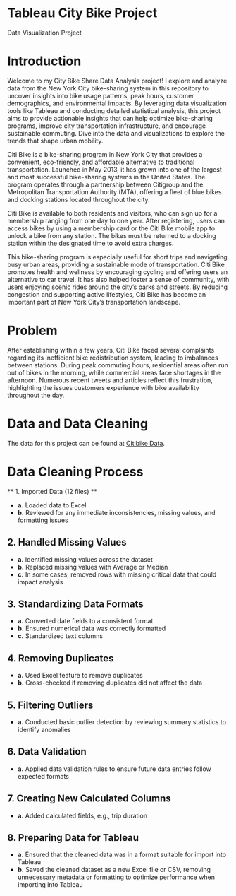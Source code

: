 # Tableau City Bike Project
Data Visualization Project 

# Introduction

Welcome to my City Bike Share Data Analysis project! 
I explore and analyze data from the New York City bike-sharing system in this repository to uncover insights into bike usage patterns, peak hours, customer demographics, and environmental impacts. By leveraging data visualization tools like Tableau and conducting detailed statistical analysis, this project aims to provide actionable insights that can help optimize bike-sharing programs, improve city transportation infrastructure, and encourage sustainable commuting. Dive into the data and visualizations to explore the trends that shape urban mobility.

Citi Bike is a bike-sharing program in New York City that provides a convenient, eco-friendly, and affordable alternative to traditional transportation. Launched in May 2013, it has grown into one of the largest and most successful bike-sharing systems in the United States. The program operates through a partnership between Citigroup and the Metropolitan Transportation Authority (MTA), offering a fleet of blue bikes and docking stations located throughout the city.

Citi Bike is available to both residents and visitors, who can sign up for a membership ranging from one day to one year. After registering, users can access bikes by using a membership card or the Citi Bike mobile app to unlock a bike from any station. The bikes must be returned to a docking station within the designated time to avoid extra charges.

This bike-sharing program is especially useful for short trips and navigating busy urban areas, providing a sustainable mode of transportation. Citi Bike promotes health and wellness by encouraging cycling and offering users an alternative to car travel. It has also helped foster a sense of community, with users enjoying scenic rides around the city’s parks and streets. By reducing congestion and supporting active lifestyles, Citi Bike has become an important part of New York City’s transportation landscape.


# Problem

After establishing within a few years, Citi Bike faced several complaints regarding its inefficient bike redistribution system, leading to imbalances between stations. During peak commuting hours, residential areas often run out of bikes in the morning, while commercial areas face shortages in the afternoon. Numerous recent tweets and articles reflect this frustration, highlighting the issues customers experience with bike availability throughout the day.


# Data and Data Cleaning

The data for this project can be found at [Citibike Data](https://citibikenyc.com/system-data).

# Data Cleaning Process

** 1. Imported Data (12 files) **
   - **a.** Loaded data to Excel
   - **b.** Reviewed for any immediate inconsistencies, missing values, and formatting issues

## 2. Handled Missing Values
   - **a.** Identified missing values across the dataset
   - **b.** Replaced missing values with Average or Median
   - **c.** In some cases, removed rows with missing critical data that could impact analysis

## 3. Standardizing Data Formats
   - **a.** Converted date fields to a consistent format
   - **b.** Ensured numerical data was correctly formatted
   - **c.** Standardized text columns

## 4. Removing Duplicates
   - **a.** Used Excel feature to remove duplicates
   - **b.** Cross-checked if removing duplicates did not affect the data

## 5. Filtering Outliers
   - **a.** Conducted basic outlier detection by reviewing summary statistics to identify anomalies

## 6. Data Validation
   - **a.** Applied data validation rules to ensure future data entries follow expected formats

## 7. Creating New Calculated Columns
   - **a.** Added calculated fields, e.g., trip duration

## 8. Preparing Data for Tableau
   - **a.** Ensured that the cleaned data was in a format suitable for import into Tableau
   - **b.** Saved the cleaned dataset as a new Excel file or CSV, removing unnecessary metadata or formatting to optimize performance when importing into Tableau
